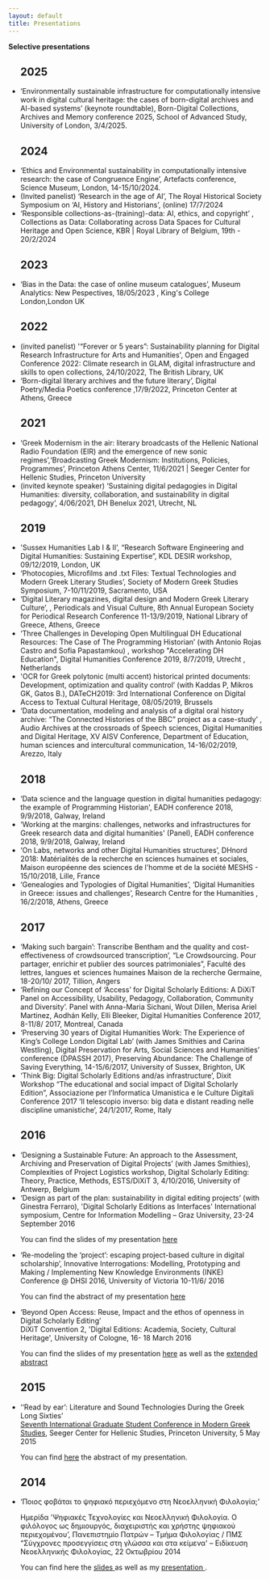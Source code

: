```yaml
---
layout: default
title: Presentations
---
```

**Selective presentations**

<ul>

<h2>2025</h2>

<li>‘Environmentally sustainable infrastructure for computationally intensive work in digital cultural heritage: the cases of born-digital archives and AI-based systems’ (keynote roundtable), Born-Digital Collections, Archives and Memory conference 2025, School of Advanced Study, University of London, 3/4/2025.</li>


<h2>2024</h2>
<li> ‘Ethics and Environmental sustainability in computationally intensive research: the case of Congruence Engine’, Artefacts conference, Science Museum, London, 14-15/10/2024.</li>

<li>(Invited panelist) ‘Research in the age of AI’, The Royal Historical Society Symposium on ‘AI, History and Historians’, (online) 17/7/2024 </li>


<li> ‘Responsible collections-as-(training)-data: AI, ethics, and copyright’ , Collections as Data: Collaborating across Data Spaces for Cultural Heritage and Open Science, KBR | Royal Library of Belgium, 19th - 20/2/2024</li>




<h2>2023</h2> 
<li>‘Bias in the Data: the case of online museum catalogues’, Museum Analytics: New Pespectives, 18/05/2023 , King's College London,London UK </li>



<h2>2022</h2>
<li> (invited panelist) '“Forever or 5 years”: Sustainability planning for Digital Research Infrastructure for Arts and Humanities', Open and Engaged Conference 2022: Climate research in GLAM, digital infrastructure and skills to open collections, 24/10/2022, The British Library, UK</li>

<li> ‘Born-digital literary archives and the future literary’, Digital Poetry/Media Poetics conference ,17/9/2022, Princeton Center at Athens, Greece </li>




<h2>2021</h2>
<li> ‘Greek Modernism in the air: literary broadcasts of the Hellenic National Radio Foundation (EIR) and the emergence of new sonic regimes’,‘Broadcasting Greek Modernism: Institutions, Policies, Programmes’, Princeton Athens Center, 11/6/2021 | Seeger Center for Hellenic Studies, Princeton University</li>

<li> (invited keynote speaker) ‘Sustaining digital pedagogies in Digital Humanities: diversity, collaboration, and sustainability in digital pedagogy’, 4/06/2021, DH Benelux 2021, Utrecht, NL </li>




<h2>2019</h2>

<li> 'Sussex Humanities Lab I & II’, “Research Software Engineering and Digital Humanities: Sustaining Expertise”, KDL DESIR workshop, 09/12/2019, London, UK</li>

<li> ‘Photocopies, Microfilms and .txt Files: Textual Technologies and Modern Greek Literary Studies’, Society of Modern Greek Studies Symposium, 7-10/11/2019, Sacramento, USA</li>

<li> ‘Digital Literary magazines, digital design and Modern Greek Literary Culture’, , Periodicals and Visual Culture, 8th Annual European Society for Periodical Research Conference 11-13/9/2019, National Library of Greece, Athens, Greece </li>

<li> ‘Three Challenges in Developing Open Multilingual DH Educational Resources: The Case of The Programming Historian’ (with  Antonio Rojas Castro and Sofia Papastamkou) , workshop "Accelerating DH Education", Digital Humanities Conference 2019, 8/7/2019, Utrecht , Netherlands</li>

<li> 'OCR for Greek polytonic (multi accent) historical printed documents: Development, optimization and quality control’ (with Kaddas P, Mikros GK, Gatos B.),  DATeCH2019: 3rd International Conference on Digital Access to Textual Cultural Heritage, 08/05/2019, Brussels</li>

<li> ‘Data documentation, modeling and analysis of a digital oral history archive: “The Connected Histories of the BBC” project as a case-study’ , Audio Archives at the crossroads of Speech sciences, Digital Humanities and Digital Heritage, XV AISV Conference, Department of Education, human sciences and intercultural communication, 14-16/02/2019, Arezzo, Italy</li>




<h2>2018</h2>
<li> ‘Data science and the language question in digital humanities pedagogy: the example of Programming Historian', EADH conference 2018,  9/9/2018, Galway, Ireland</li>

<li> ‘Working at the margins: challenges, networks and infrastructures for Greek research data and digital humanities' (Panel), EADH conference 2018,  9/9/2018, Galway, Ireland</li>

<li> ‘On Labs, networks and other Digital Humanities structures’, DHnord 2018: Matérialités de la recherche en sciences humaines et sociales, Maison européenne des sciences de l'homme et de la société MESHS - 15/10/2018, Lille, France</li>

<li> ‘Genealogies and Typologies of Digital Humanities’, ‘Digital Humanities in Greece: issues and challenges’,  Research Centre for the Humanities , 16/2/2018, Athens, Greece</li>




<h2>2017</h2>
<li> ‘Making such bargain’: Transcribe Bentham and the quality and cost- effectiveness of crowdsourced transcription’, “Le Crowdsourcing. Pour partager, enrichir et publier des sources patrimoniales”, Faculté des lettres, langues et sciences humaines Maison de la recherche Germaine, 18-20/10/ 2017, Tillion, Angers</li>

<li> ‘Refining our Concept of ‘Access’ for Digital Scholarly Editions: A DiXiT Panel on Accessibility, Usability, Pedagogy, Collaboration, Community and Diversity’. Panel with Anna-Maria Sichani, Wout Dillen, Merisa Ariel Martinez, Aodhán Kelly, Elli Bleeker, Digital Humanities Conference 2017,  8-11/8/ 2017, Montreal, Canada</li>

<li> ‘Preserving 30 years of Digital Humanities Work: The Experience of King’s College London  Digital Lab’ (with James Smithies and Carina Westling), Digital Preservation for Arts, Social Sciences and Humanities’ conference (DPASSH 2017), Preserving Abundance: The Challenge of Saving Everything, 14-15/6/2017, University of Sussex, Brighton, UK</li>

<li> ‘Think Big: Digital Scholarly Editions and/as infrastructure’, Dixit Workshop “The educational and social impact of Digital Scholarly Edition”, Associazione per l’Informatica Umanistica e le Culture Digitali Conference 2017 ‘Il telescopio inverso: big data e distant reading nelle discipline umanistiche’, 24/1/2017, Rome, Italy</li>




<h2>2016</h2>

<li> ‘Designing a Sustainable Future: An approach to the Assessment, Archiving and Preservation of Digital Projects’ (with James Smithies), Complexities of Project Logistics workshop, Digital Scholarly Editing: Theory, Practice, Methods, ESTS/DiXiT 3, 4/10/2016, University of Antwerp, Belgium </li>

<li> ‘Design as part of the plan: sustainability in digital editing projects’ (with Ginestra Ferraro), 'Digital Scholarly Editions as Interfaces' International symposium, Centre for Information Modelling – Graz University, 23-24 September 2016<br/>

You can find  the slides of my presentation <a href="../images/interfaces.pdf">here</a></li>

<li>‘Re-modeling the ‘project’: escaping project-based culture in digital scholarship’, Innovative Interrogations: Modelling, Prototyping and Making / Implementing New Knowledge Environments (INKE) Conference @ DHSI 2016, University of Victoria
10-11/6/ 2016<br/>

You can find  the abstract of my presentation <a href="../images/remodelingproject.pdf">here</a></li>


<li> ‘Beyond Open Access: Reuse, Impact and the ethos of openness in Digital Scholarly Editing’<br/>
DiXiT Convention 2, 'Digital Editions: Academia, Society, Cultural Heritage', University of Cologne, 16- 18 March 2016<br/>

You can find  the slides of my presentation <a href="../images/beyondoa.pdf">here</a> as well as the <a href="../images/BeyondOA_extended_abstract.pdf">extended abstract</a>
</li>



<h2>2015</h2>
<li> ‘‘Read by ear’: Literature and Sound Technologies During the Greek Long Sixties’ <br/>
<a href="http://www.princeton.edu/%7Ehellenic/GradStudentConf15/">Seventh International Graduate Student Conference in Modern Greek Studies</a>, Seeger Center for Hellenic Studies, Princeton University, 5 May 2015 <br/>

You can find <a href="../images/Sichani-Proposal-PrincetonGradConf.pdf">here</a> the abstract of my presentation.
</li>




<h2>2014</h2>

<li> ‘Ποιος φοβάται το ψηφιακό περιεχόμενο στη Νεοελληνική Φιλολογία;’ <br/>

Ημερίδα 'Ψηφιακές Τεχνολογίες και Νεοελληνική Φιλολογία. Ο φιλόλογος ως δημιουργός, διαχειριστής και χρήστης ψηφιακού περιεχομένου’, Πανεπιστημίο Πατρών – Τμήμα Φιλολογίας / ΠΜΣ “Σύγχρονες προσεγγίσεις στη γλώσσα και στα κείμενα' – Ειδίκευση Νεοελληνικής Φιλολογίας, 22 Οκτωβρίου 2014<br/>

You can find here the <a href="../images/digitalcontent.pdf"> slides </a> as well as my <a href="http://www.lis.upatras.gr/wp-content/uploads/2015/05/dh14_sichani.pdf">presentation </a>.</li>
</ul>
